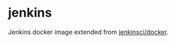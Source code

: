 # jenkins
Jenkins docker image extended from [jenkinsci/docker](https://github.com/jenkinsci/docker).
